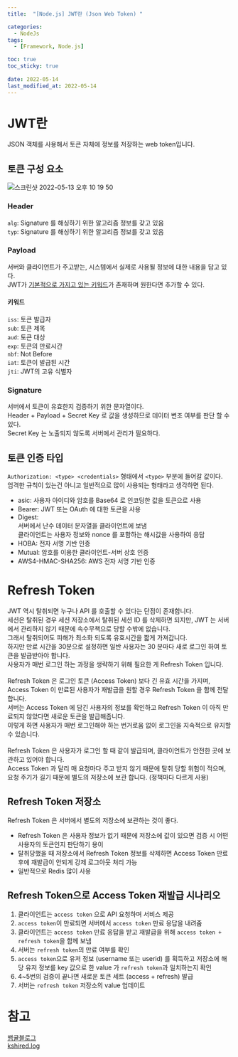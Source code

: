 ```yaml
---
title:  "[Node.js] JWT란 (Json Web Token) "

categories:
  - NodeJs
tags:
  - [Framework, Node.js]

toc: true
toc_sticky: true
 
date: 2022-05-14
last_modified_at: 2022-05-14
---
```

# JWT란
JSON 객체를 사용해서 토큰 자체에 정보를 저장하는 web token입니다.

## 토큰 구성 요소
![스크린샷 2022-05-13 오후 10 19 50](https://user-images.githubusercontent.com/59405576/168292677-7d84b579-c634-4c25-bf5f-9810f4e5dc2c.png)
### Header
`alg`: Signature 를 해싱하기 위한 알고리즘 정보를 갖고 있음<br>
`typ`: Signature 를 해싱하기 위한 알고리즘 정보를 갖고 있음

### Payload
서버와 클라이언트가 주고받는, 시스템에서 실제로 사용될 정보에 대한 내용을 담고 있다.<br>
JWT가 [기본적으로 가지고 있는 키워드](https://datatracker.ietf.org/doc/html/rfc7519#section-4.1)가 존재하며 원한다면 추가할 수 있다.

#### 키워드
`iss`: 토큰 발급자<br>
`sub`: 토큰 제목<br>
`aud`: 토큰 대상<br>
`exp`: 토큰의 만료시간<br>
`nbf`: Not Before<br>
`iat`: 토큰이 발급된 시간<br>
`jti`: JWT의 고유 식별자

### Signature
서버에서 토큰이 유효한지 검증하기 위한 문자열이다.<br>
Header + Payload + Secret Key 로 값을 생성하므로 데이터 변조 여부를 판단 할 수 있다.<br>
Secret Key 는 노출되지 않도록 서버에서 관리가 필요하다.

## 토큰 인증 타입
`Authorization: <type> <credentials>` 형태에서 `<type>` 부분에 들어갈 값이다.<br>
엄격한 규칙이 있는건 아니고 일반적으로 많이 사용되는 형태라고 생각하면 된다.<br>

- asic: 사용자 아이디와 암호를 Base64 로 인코딩한 값을 토큰으로 사용
- Bearer: JWT 또는 OAuth 에 대한 토큰을 사용
- Digest: <br>
서버에서 난수 데이터 문자열을 클라이언트에 보냄<br>
클라이언트는 사용자 정보와 nonce 를 포함하는 해시값을 사용하여 응답
- HOBA: 전자 서명 기반 인증
- Mutual: 암호를 이용한 클라이언트-서버 상호 인증
- AWS4-HMAC-SHA256: AWS 전자 서명 기반 인증

# Refresh Token
JWT 역시 탈취되면 누구나 API 를 호출할 수 있다는 단점이 존재합니다.<br>
세션은 탈취된 경우 세션 저장소에서 탈취된 세션 ID 를 삭제하면 되지만, JWT 는 서버에서 관리하지 않기 때문에 속수무책으로 당할 수밖에 없습니다.<br>
그래서 탈취되어도 피해가 최소화 되도록 유효시간을 짧게 가져갑니다.<br>
하지만 만료 시간을 30분으로 설정하면 일반 사용자는 30 분마다 새로 로그인 하여 토큰을 발급받아야 합니다.<br>
사용자가 매번 로그인 하는 과정을 생략하기 위해 필요한 게 Refresh Token 입니다.<br><br>
Refresh Token 은 로그인 토큰 (Access Token) 보다 긴 유효 시간을 가지며, Access Token 이 만료된 사용자가 재발급을 원할 경우 Refresh Token 을 함께 전달합니다.<br>
서버는 Access Token 에 담긴 사용자의 정보를 확인하고 Refresh Token 이 아직 만료되지 않았다면 새로운 토큰을 발급해줍니다.<br>
이렇게 하면 사용자가 매번 로그인해야 하는 번거로움 없이 로그인을 지속적으로 유지할 수 있습니다.<br><br>
Refresh Token 은 사용자가 로그인 할 때 같이 발급되며, 클라이언트가 안전한 곳에 보관하고 있어야 합니다.<br>
Access Token 과 달리 매 요청마다 주고 받지 않기 때문에 탈취 당할 위험이 적으며, 요청 주기가 길기 때문에 별도의 저장소에 보관 합니다. (정책마다 다르게 사용)<br>

## Refresh Token 저장소
Refresh Token 은 서버에서 별도의 저장소에 보관하는 것이 좋다.
- Refresh Token 은 사용자 정보가 없기 때문에 저장소에 값이 있으면 검증 시 어떤 사용자의 토큰인지 판단하기 용이
- 탈취당했을 때 저장소에서 Refresh Token 정보를 삭제하면 Access Token 만료 후에 재발급이 안되게 강제 로그아웃 처리 가능
- 일반적으로 Redis 많이 사용

## Refresh Token으로 Access Token 재발급 시나리오
1. 클라이언트는 `access token` 으로 API 요청하며 서비스 제공
2. `access token`이 만료되면 서버에서 `access token` 만료 응답을 내려줌
3. 클라이언트는 `access token` 만료 응답을 받고 재발급을 위해 `access token + refresh token`을 함께 보냄
4. 서버는 `refresh token`의 만료 여부를 확인
5. `access token`으로 유저 정보 (username 또는 userid) 를 획득하고 저장소에 해당 유저 정보를 key 값으로 한 value 가 `refresh token`과 일치하는지 확인
6. 4~5번의 검증이 끝나면 새로운 토큰 세트 (access + refresh) 발급
7. 서버는 `refresh token` 저장소의 value 업데이트


# 참고
[뱀귤블로그](https://bcp0109.tistory.com/321)<br>
[kshired.log](https://velog.io/@kshired/Express%EC%97%90%EC%84%9C-JWT%EB%A1%9C-%EC%9D%B8%EC%A6%9D%EC%8B%9C%EC%8A%A4%ED%85%9C-%EA%B5%AC%ED%98%84%ED%95%98%EA%B8%B0-Access-Token%EA%B3%BC-Refresh-Token)

